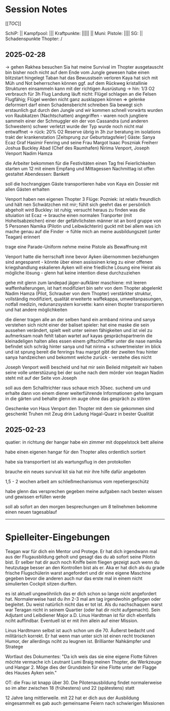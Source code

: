 # Session Notes

[[_TOC_]]

SchiP: ||
Kampfpool: |||
Kraftpunkte: ||||| ||
Muni: 
  Pistole: ||||
  SG: ||
Schadenspunkte Thopter: /
## 2025-02-28
-> gehen Rakhea besuchen
Sia hat meine Survival im Thopter ausgetauscht
bin bisher noch nicht auf dem Ende vom Jungle gewesen
habe einen blitzstart hingelegt 
  Taban hat das Bewusstsein verloren
  Kaya hat sich mit Müh und Not beherrschen können
ggf. auf dem Rückweg kristallinie Strukturen einsammeln
kann mit der richtigen Ausrüstung 
-> hin: 1/3 O2 verbrauch für 3h Flug
Landung läuft nicht: Flügel schlagen an die Felsen
  Flugfähig; Flügel werden nicht ganz ausklappen können => gelenke deformiert 
darf einen Schadensbericht schreiben
Sia bewegt sich erstaunlich gut durch den Jungle und wir kommen schnell vorwärts
wurden von Raubkatzen (Nachtschatten) angegriffen - waren noch jungtiere
sammeln einer der Schmuggler ein der von Cassandra (und anderen Schwestern) schwer verletzt wurde
  der Typ wurde noch nicht mal entwaffnet
-> rück: 20% O2 Reserve übrig
in 3h zur beratung im isolations trakt der krankenstation
[Zeitsprung zur Geburtstagsfeier]
Gäste:
Sanya Ecaz
Graf Hasimir Fenring und seine Frau Margot 
Isaac Poszniak
Freiherr Joshua Buckley
Abad (Chef des Raumhafen)
Nirima Venport, Joseph Venport
Nadim Hamza

die Arbeiter bekommen für die Festivitäten einen Tag frei
Feierlichkeiten starten um 12 mit einem Empfang und Mittagessen
Nachmittag ist offen gestaltet
Abendessen: Bankett 

soll die hochrangigen Gäste transportieren
habe von Kaya ein Dossier mit allen Gästen erhalten

Venport haben nen eigenen Thopter
3 Flüge:
  Pozniek: ist relativ freundlich und hält nen Schwätzchen mit mir; fühlt sich geehrt das er persönlich abgeholt wird 
  Buckley: ist ruhig; versucht heraus zu finden was die situiation ist
  Ecaz -> brauche einen normalen Tranporter (mit Hoheitsabzeichen)
    einer der gefährlichsten männer ist an bord
    gruppe von 5 Personen
    Namika (Pilotin und Leibwächterin) guckt mit bei allem was ich mache genau auf die Finder -> fühle mich an meine ausbildungszeit (unter Teagan) erinnert

trage eine Parade-Uniform
nehme meine Pistole als Bewaffnung mit

Venport hatte die herrschaft inne bevor Ayken übernommen
beziehungen sind angespannt - könnte über einen assissinen krieg zu einer offenen kriegshandlung eskalieren
Ayken will eine friedliche Lösung 
eine Heirat als mögliche lösung - glenn hat keine intention diese durchzuziehen

gehe mit glenn zum landepad
jäger-aufklärer maschiene: mit leeren waffenhalterungen, ist hart modifiziert
  bin sehr von dem Thopter abgelenkt
  Nadim Hamza (Pilot, Schrauber von dem Thopter)
  verstärkter struktur, vollständig modifiziert, qualität
  erweiterte waffekappa, umweltanpasungen, notfall medizin, redunanzsystem
  korvette: kann einen thopter transportieren und hat andere möglichkeiten

die diener tragen alle an der selben hand ein armband
nirima und sanya verstehen sich nicht
einer der baliset spieler: hat eine maske die sein aussehen verändert, spielt weit unter seinen fähigkeiten und ist viel zu aufmerksam
noah fehlt
taban wartet auf kayas gesprächspartnerin
die kleinadeligen halten alles essen einem giftschnüffler unter die nase
namika befindet sich schräg hinter sanya und hat nirima + schwertmeister im blick und ist sprung bereit
die fenrings frau margot gibt der zweiten frau hinter sanya handzeichen und bekommt welche zurück - verstehe dies nicht

Joseph Venport weiß bescheid und hat mir sein Beileid mitgeteilt
wir haben seine volle unterstüzung bei der suche nach dem mörder von teagan
Nadim steht mit auf der Seite von Joseph

soll aus dem Schalltrichter raus 
schaue mich 30sec. suchend um und erhalte dann von einem diener weiterführende Informationen
gehe langsam in die gärten und behalte glenn im auge ohne das gespräch zu stören

Geschenke
von Haus Venport den Thopter mit dem sie gekommen sind geschenkt
Truhen mit Zeug drin
Ladung Hagal-Quarz in bester Qualität




## 2025-02-23
quatier: in richtung der hangar
habe ein zimmer mit doppelstock bett alleine 

habe einen eigenen hangar für den Thopter
alles ordentlich sortiert

habe sia transportiert
ist als wartungsflug in den protokollen

brauche ein neues survival kit
sia hat mir ihre hilfe dafür angeboten 

1,5 - 2 wochen arbeit am schließmechanismus vom repetiergeschütz

habe glenn das versprechen gegeben meine aufgaben nach besten wissen und gewissen erfüllen werde 

soll ab sofort an den morgen besprechungen um 8 teilnehmen
bekomme einen neuen tagesablauf



---
# Spielleiter-Eingebungen


Teagan war für dich ein Mentor und Protege. 
Er hat dich irgendwann mal aus der Flugausbildung geholt und gesagt das du ab sofort seine Pilotin bist. 
Er selber hat dir auch noch Kniffe beim fliegen gezeigt auch wenn du heutzutage besser an den Kontrollen bist als er. 
Aka er hat dich als du grade frische Flugschülerin warst angefordert und dir eine eigene Maschine gegeben bevor die anderen auch nur das erste mal in einem nicht simulierten Cockpit sitzen durften.

es ist aktuell ungewöhnlich das er dich schon so lange nicht angefordert hat. Normalerweise hast du ihn 2-3 mal am tag irgendwohin geflogen oder begleitet. Du weist natürlich nicht das er tot ist.
Als du nachschaquen warst war Teragan nicht in seinem Quartier (oder hat dir nicht aufgemacht). Sein Adjutant und Leibdiener Major a.D. Linus Hardtman ist für dich ebenfalls nciht auffindbar. 
Eventuell ist er mit ihm allein auf einer Mission.

Linus Hardtmann selbst ist auch schon um die 70. Äußerst bedacht und militärisch korrekt. 
Er hat wenn man unter sich ist einen recht trockenen Humor, der allerdings nciht zu leugnen ist. Brillianter Nahkämpfer und Stratege

Wortlaut des Dokumentes:
"Da ich weis das sie eine eigene Flotte führen möchte vermache ich Leutnant Lumi Braig meinen Thopter, die Werkzeuge und Hangar 2. Möge dies der Grundstein für eine Flotte unter der Flagge des Hauses Ayken sein."

OT: die Frau ist knapp über 30. Die Pilotenausbildung findet normalerweise so im alter zwischen 18 (frühestens) und 22 (spätestens) statt

12 Jahre lang mittlerweile.
mit 22 hat er dich aus der Ausbildung eingesammelt
es gab auch gemeinsame Feiern nach schwierigen Missionen